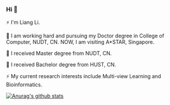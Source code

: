 ### Hi 👋
⚡ I'm Liang Li.

🌱 I am working hard and pursuing my Doctor degree in College of Computer, NUDT, CN. NOW, I am visiting A*STAR, Singapore.

🔭 I received Master degree from NUDT, CN.

👯 I received Bachelor degree from HUST, CN.

⚡ My current research interests include Multi-view Learning and Bioinformatics.

[![Anurag's github stats](https://github-readme-stats.vercel.app/api?username=liliangnudt)](https://github.com/anuraghazra/github-readme-stats)


<!--
**liliangnudt/liliangnudt** is a ✨ _special_ ✨ repository because its `README.md` (this file) appears on your GitHub profile.

Here are some ideas to get you started:

- 🔭 I’m currently working on ...
- 🌱 I’m currently learning ...
- 👯 I’m looking to collaborate on ...
- 🤔 I’m looking for help with ...
- 💬 Ask me about ...
- 📫 How to reach me: ...
- 😄 Pronouns: ...
- ⚡ Fun fact: ...
-->
